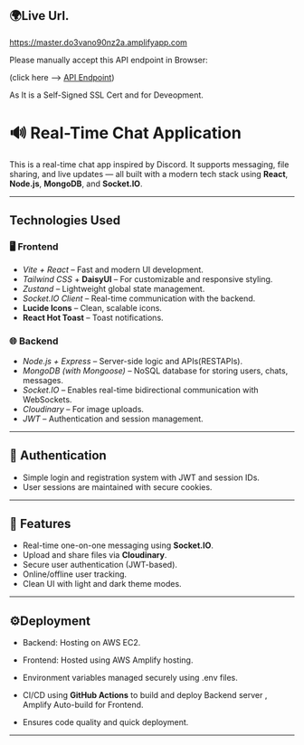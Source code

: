 ## 🌍Live Url.

https://master.do3vano90nz2a.amplifyapp.com

Please manually accept this API endpoint in Browser:

(click here --> [API Endpoint](https://35.172.114.103:5001))

As It is a Self-Signed SSL Cert and for Deveopment. 

# 🔊 Real-Time Chat Application

This is a real-time chat app inspired by Discord. It supports messaging, file sharing, and live updates — all built with a modern tech stack using **React**, **Node.js**, **MongoDB**, and **Socket.IO**.

---

## Technologies Used

### 🖥️ Frontend
- *Vite + React* – Fast and modern UI development.
- *Tailwind CSS* + **DaisyUI** – For customizable and responsive styling.
- *Zustand* – Lightweight global state management.
- *Socket.IO Client* – Real-time communication with the backend.
- **Lucide Icons** – Clean, scalable icons.
- **React Hot Toast** – Toast notifications.

### 🌐 Backend
- *Node.js + Express* – Server-side logic and APIs(RESTAPIs).
- *MongoDB (with Mongoose)* – NoSQL database for storing users, chats, messages.
- *Socket.IO* – Enables real-time bidirectional communication with WebSockets.
- *Cloudinary* – For image uploads.
- *JWT* – Authentication and session management.

---

## 🔐 Authentication
- Simple login and registration system with JWT and session IDs.
- User sessions are maintained with secure cookies.

---

## 💬 Features

- Real-time one-on-one messaging using **Socket.IO**.
- Upload and share files via **Cloudinary**.
- Secure user authentication (JWT-based).
- Online/offline user tracking.
- Clean UI with light and dark theme modes.

---

##  ⚙️Deployment

- Backend: Hosting on AWS EC2.

- Frontend: Hosted using AWS Amplify hosting.

- Environment variables managed securely using .env files.

- CI/CD using **GitHub Actions** to build and deploy Backend server , Amplify Auto-build for Frontend.

- Ensures code quality and quick deployment.


---




